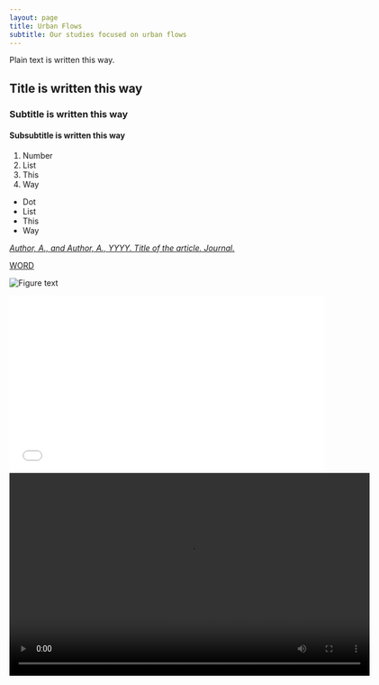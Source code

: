 ```yaml
---
layout: page
title: Urban Flows
subtitle: Our studies focused on urban flows
---
```


<!-- Comment -->

Plain text is written this way.

## Title is written this way
### Subtitle is written this way
#### Subsubtitle is written this way

<!-- LISTS -->
1.	Number
2.	List
3.  This
4.  Way

*   Dot
*   List
*   This
*   Way

<!-- REFERENCES -->
[*Author, A., and Author, A., YYYY. Title of the article. Journal.*](LINK-TO-THE-ARTICLE)

<!-- LINKS -->
[WORD](LINK)

<!-- IMAGES -->
![Figure text](https://github.com/modelflows/modelflowsapp/blob/master/assets/img/YOURIMAGEHERE.png?raw=true)

<!-- VIDEOS -->
<iframe width="560" height="315" src="LINK-EXTRACTED-FROM-YOUTUBE-CODE" title="YouTube video player" frameborder="0" allow="accelerometer; autoplay; clipboard-write; encrypted-media; gyroscope; picture-in-picture; web-share" referrerpolicy="strict-origin-when-cross-origin" allowfullscreen></iframe>
<video width="640" height="360" controls><source src="https://github.com/modelflows/modelflowsapp/blob/master/assets/vid/YOURVIDEOHERE.mp4?raw=true" type="video/mp4">
